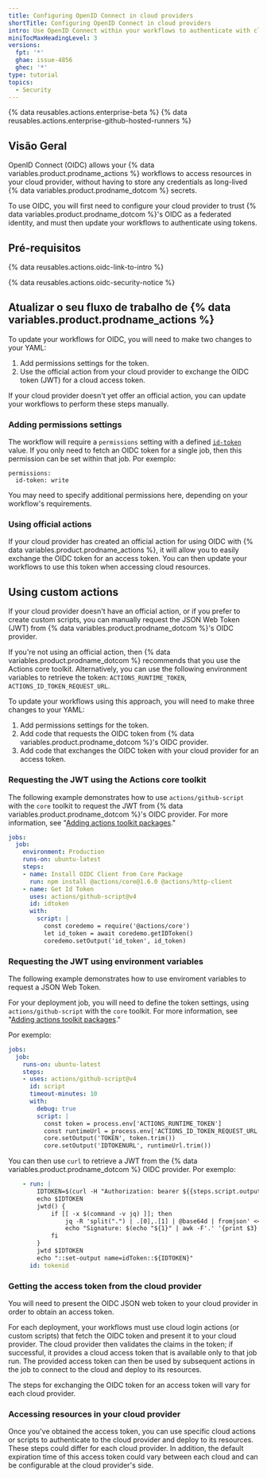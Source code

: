 ```yaml
---
title: Configuring OpenID Connect in cloud providers
shortTitle: Configuring OpenID Connect in cloud providers
intro: Use OpenID Connect within your workflows to authenticate with cloud providers.
miniTocMaxHeadingLevel: 3
versions:
  fpt: '*'
  ghae: issue-4856
  ghec: '*'
type: tutorial
topics:
  - Security
---
```


{% data reusables.actions.enterprise-beta %}
{% data reusables.actions.enterprise-github-hosted-runners %}

## Visão Geral

OpenID Connect (OIDC) allows your {% data variables.product.prodname_actions %} workflows to access resources in your cloud provider, without having to store any credentials as long-lived {% data variables.product.prodname_dotcom %} secrets.

To use OIDC, you will first need to configure your cloud provider to trust {% data variables.product.prodname_dotcom %}'s OIDC as a federated identity, and must then update your workflows to authenticate using tokens.

## Pré-requisitos

{% data reusables.actions.oidc-link-to-intro %}

{% data reusables.actions.oidc-security-notice %}

## Atualizar o seu fluxo de trabalho de {% data variables.product.prodname_actions %}

To update your workflows for OIDC, you will need to make two changes to your YAML:
1. Add permissions settings for the token.
2. Use the official action from your cloud provider to exchange the OIDC token (JWT) for a cloud access token.

If your cloud provider doesn't yet offer an official action, you can update your workflows to perform these steps manually.

### Adding permissions settings

The workflow will require a `permissions` setting with a defined [`id-token`](/actions/security-guides/automatic-token-authentication#permissions-for-the-github_token) value. If you only need to fetch an OIDC token for a single job, then this permission can be set within that job. Por exemplo:

```yaml{:copy}
permissions:
  id-token: write
```

You may need to specify additional permissions here, depending on your workflow's requirements.

### Using official actions

If your cloud provider has created an official action for using OIDC with {% data variables.product.prodname_actions %}, it will allow you to easily exchange the OIDC token for an access token. You can then update your workflows to use this token when accessing cloud resources.

## Using custom actions

If your cloud provider doesn't have an official action, or if you prefer to create custom scripts, you can manually request the JSON Web Token (JWT) from {% data variables.product.prodname_dotcom %}'s OIDC provider.

If you're not using an official action, then {% data variables.product.prodname_dotcom %} recommends that you use the Actions core toolkit. Alternatively, you can use the following environment variables to retrieve the token: `ACTIONS_RUNTIME_TOKEN`, `ACTIONS_ID_TOKEN_REQUEST_URL`.

To update your workflows using this approach, you will need to make three changes to your YAML:

1. Add permissions settings for the token.
2. Add code that requests the OIDC token from {% data variables.product.prodname_dotcom %}'s OIDC provider.
3. Add code that exchanges the OIDC token with your cloud provider for an access token.

### Requesting the JWT using the Actions core toolkit

The following example demonstrates how to use `actions/github-script` with the `core` toolkit to request the JWT from {% data variables.product.prodname_dotcom %}'s OIDC provider. For more information, see "[Adding actions toolkit packages](/actions/creating-actions/creating-a-javascript-action#adding-actions-toolkit-packages)."

```yaml
jobs:
  job:
    environment: Production
    runs-on: ubuntu-latest
    steps:
    - name: Install OIDC Client from Core Package
      run: npm install @actions/core@1.6.0 @actions/http-client
    - name: Get Id Token
      uses: actions/github-script@v4
      id: idtoken
      with:
        script: |
          const coredemo = require('@actions/core')
          let id_token = await coredemo.getIDToken()   
          coredemo.setOutput('id_token', id_token)  
```

### Requesting the JWT using environment variables

The following example demonstrates how to use enviroment variables to request a JSON Web Token.

For your deployment job, you will need to define the token settings, using `actions/github-script` with the `core` toolkit. For more information, see "[Adding actions toolkit packages](/actions/creating-actions/creating-a-javascript-action#adding-actions-toolkit-packages)."

Por exemplo:

```yaml
jobs:
  job:
    runs-on: ubuntu-latest
    steps:
    - uses: actions/github-script@v4
      id: script
      timeout-minutes: 10
      with:
        debug: true
        script: |
          const token = process.env['ACTIONS_RUNTIME_TOKEN']
          const runtimeUrl = process.env['ACTIONS_ID_TOKEN_REQUEST_URL']
          core.setOutput('TOKEN', token.trim())
          core.setOutput('IDTOKENURL', runtimeUrl.trim())
```

You can then use `curl` to retrieve a JWT from the {% data variables.product.prodname_dotcom %} OIDC provider. Por exemplo:

```yaml
    - run: |
        IDTOKEN=$(curl -H "Authorization: bearer ${{steps.script.outputs.TOKEN}}" ${{steps.script.outputs.IDTOKENURL}} -H "Accept: application/json; api-version=2.0" -H "Content-Type: application/json" -d "{}" | jq -r '.value')
        echo $IDTOKEN
        jwtd() {
            if [[ -x $(command -v jq) ]]; then
                jq -R 'split(".") | .[0],.[1] | @base64d | fromjson' <<< "${1}"
                echo "Signature: $(echo "${1}" | awk -F'.' '{print $3}')"
            fi
        }
        jwtd $IDTOKEN
        echo "::set-output name=idToken::${IDTOKEN}"
      id: tokenid
```

### Getting the access token from the cloud provider

You will need to present the OIDC JSON web token to your cloud provider in order to obtain an access token.

For each deployment, your workflows must use cloud login actions (or custom scripts) that fetch the OIDC token and present it to your cloud provider. The cloud provider then validates the claims in the token; if successful, it provides a cloud access token that is available only to that job run. The provided access token can then be used by subsequent actions in the job to connect to the cloud and deploy to its resources.

The steps for exchanging the OIDC token for an access token will vary for each cloud provider.

### Accessing resources in your cloud provider

Once you've obtained the access token, you can use specific cloud actions or scripts to authenticate to the cloud provider and deploy to its resources. These steps could differ for each cloud provider. In addition, the default expiration time of this access token could vary between each cloud and can be configurable at the cloud provider's side.
